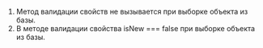 1) Метод валидации свойств не вызывается при выборке объекта из базы.
2) В методе валидации свойства isNew === false при  выборке объекта из базы.
